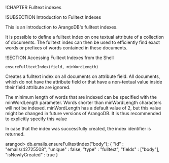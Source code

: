 !CHAPTER Fulltext indexes

!SUBSECTION Introduction to Fulltext Indexes

This is an introduction to ArangoDB's fulltext indexes.

It is possible to define a fulltext index on one textual attribute of a
collection of documents. The fulltext index can then be used to efficiently find
exact words or prefixes of words contained in these documents.

!SECTION Accessing Fulltext Indexes from the Shell

`ensureFulltextIndex(field, minWordLength)`

Creates a fulltext index on all documents on attribute field. All documents, which do not have the attribute field or that have a non-textual value inside their field attribute are ignored.

The minimum length of words that are indexed can be specified with the minWordLength parameter. Words shorter than minWordLength characters will not be indexed. minWordLength has a default value of 2, but this value might be changed in future versions of ArangoDB. It is thus recommended to explicitly specify this value

In case that the index was successfully created, the index identifier is returned.

  arangod> db.emails.ensureFulltextIndex("body");
  { "id" : "emails/42725508", "unique" : false, "type" : "fulltext", "fields" : ["body"], "isNewlyCreated" : true }

<!--
@anchor IndexFulltextShellEnsureFulltextIndex
@copydetails JSF_ArangoCollection_prototype_ensureFulltextIndex
-->
